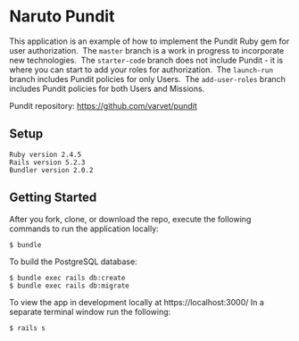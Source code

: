 # Naruto Pundit

This application is an example of how to implement the Pundit Ruby gem for user authorization.
&nbsp;The `master` branch is a work in progress to incorporate new technologies.
&nbsp;The `starter-code` branch does not include Pundit - it is where you can start to add your roles for authorization.
&nbsp;The `launch-run` branch includes Pundit policies for only Users.
&nbsp;The `add-user-roles` branch includes Pundit policies for both Users and Missions.

Pundit repository: https://github.com/varvet/pundit

## Setup
```
Ruby version 2.4.5
Rails version 5.2.3
Bundler version 2.0.2
```

## Getting Started
After you fork, clone, or download the repo, execute the following commands to run the application locally:
```
$ bundle
```

To build the PostgreSQL database:
```
$ bundle exec rails db:create
$ bundle exec rails db:migrate
```

To view the app in development locally at https://localhost:3000/
In a separate terminal window run the following:
```
$ rails s
```

